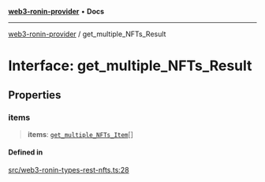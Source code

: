 [**web3-ronin-provider**](../README.md) • **Docs**

***

[web3-ronin-provider](../globals.md) / get\_multiple\_NFTs\_Result

# Interface: get\_multiple\_NFTs\_Result

## Properties

### items

> **items**: [`get_multiple_NFTs_Item`](get_multiple_NFTs_Item.md)[]

#### Defined in

[src/web3-ronin-types-rest-nfts.ts:28](https://github.com/chuacw/web3-ronin-provider/blob/5e9462adf1edb8f1f7982dc5f4e5bd7094a4d6eb/src/web3-ronin-types-rest-nfts.ts#L28)
